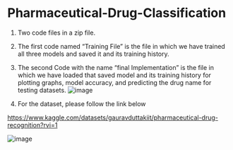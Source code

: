 # Pharmaceutical-Drug-Classification
1. Two code files in a zip file.
   
2. The first code named “Training File” is the file in which we have trained all three models and saved it and its training history.

3. The second Code with the name “final Implementation” is the file in which we have loaded that saved model and its training history for plotting graphs, model accuracy, and predicting the drug name for testing datasets.
   ![image](https://github.com/Document-Data-Analyst/Pharmaceutical-Drug-CLassification/assets/22766772/52a7b414-43e7-4122-ba2b-8629d672a666)

   
5. For the dataset, please follow the link below

https://www.kaggle.com/datasets/gauravduttakiit/pharmaceutical-drug-recognition?rvi=1

![image](https://github.com/Document-Data-Analyst/Pharmaceutical-Drug-CLassification/assets/22766772/43f453da-8f89-4c49-a716-f9305a66967f)

